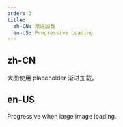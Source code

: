 ```yaml
---
order: 3
title:
  zh-CN: 渐进加载
  en-US: Progressive Loading
---
```


## zh-CN

大图使用 placeholder 渐进加载。

## en-US

Progressive when large image loading.
